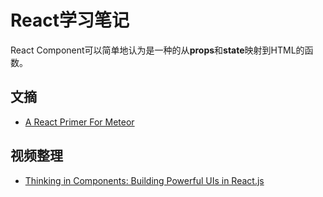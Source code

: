 # React学习笔记

React Component可以简单地认为是一种的从**props**和**state**映射到HTML的函数。

## 文摘
* [A React Primer For Meteor](https://www.discovermeteor.com/blog/react-for-meteor/)




## 视频整理

* [Thinking in Components: Building Powerful UIs in React.js](https://www.youtube.com/watch?v=xSGuffp0o6E)
